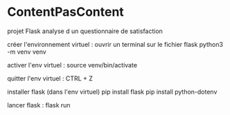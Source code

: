 # ContentPasContent
projet Flask analyse d un questionnaire de satisfaction

créer l'environnement virtuel :
ouvrir un terminal sur le fichier flask
    python3 -m venv venv

activer l'env virtuel : 
    source venv/bin/activate

quitter l'env virtuel : 
    CTRL + Z

installer  flask (dans l'env virtuel)
    pip install flask
    pip install python-dotenv
    
lancer flask :
    flask run